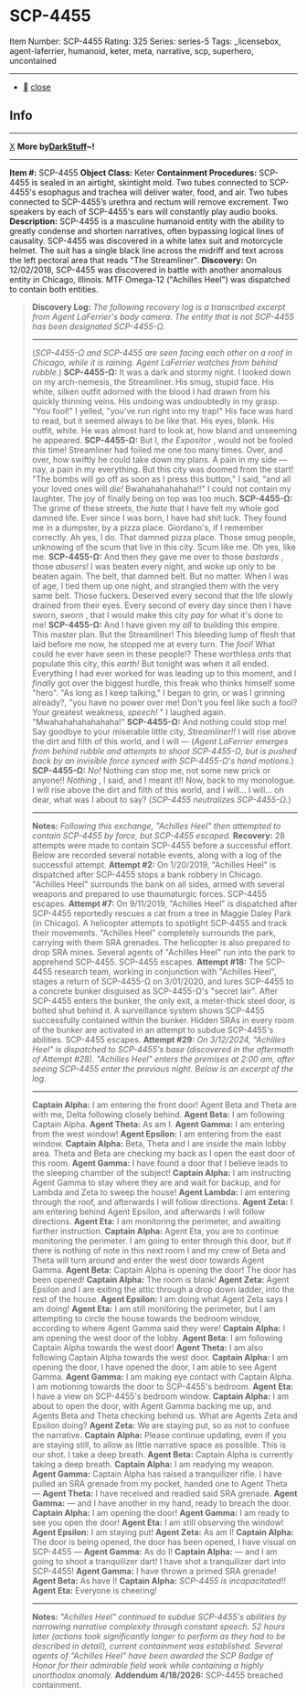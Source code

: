 # SCP-4455
Item Number: SCP-4455
Rating: 325
Series: series-5
Tags: _licensebox, agent-laferrier, humanoid, keter, meta, narrative, scp, superhero, uncontained

---

  * [](javascript:;)
[close](javascript:;)
## Info
* * *
[X](javascript:;)
**More by[DarkStuff](/dr-k-stuff-s-personnel-file)~!**
* * *

**Item #:** SCP-4455
**Object Class:** Keter
**Containment Procedures:** SCP-4455 is sealed in an airtight, skintight mold. Two tubes connected to SCP-4455's esophagus and trachea will deliver water, food, and air. Two tubes connected to SCP-4455’s urethra and rectum will remove excrement. Two speakers by each of SCP-4455's ears will constantly play audio books.
**Description:** SCP-4455 is a masculine humanoid entity with the ability to greatly condense and shorten narratives, often bypassing logical lines of causality. SCP-4455 was discovered in a white latex suit and motorcycle helmet. The suit has a single black line across the midriff and text across the left pectoral area that reads "The Streamliner".
**Discovery:** On 12/02/2018, SCP-4455 was discovered in battle with another anomalous entity in Chicago, Illinois. MTF Omega-12 ("Achilles Heel") was dispatched to contain both entities.
> **Discovery Log:** _The following recovery log is a transcribed excerpt from Agent LaFerrier's body camera. The entity that is not SCP-4455 has been designated SCP-4455-Ω._
> * * *
> (_SCP-4455-Ω and SCP-4455 are seen facing each other on a roof in Chicago, while it is raining. Agent LaFerrier watches from behind rubble._)
> **SCP-4455-Ω:** It was a dark and stormy night. I looked down on my arch-nemesis, the Streamliner. His smug, stupid face. His white, silken outfit adorned with the blood I had drawn from his quickly thinning veins. His undoing was undoubtedly in my grasp. "You fool!" I yelled, "you've run right into my trap!" His face was hard to read, but it seemed always to be like that. His eyes, blank. His outfit, white. He was almost hard to look at, how bland and unseeming he appeared.
> **SCP-4455-Ω:** But I, _the Expositor_ , would not be fooled _this_ time! Streamliner had foiled me one too many times. Over, and over, how swiftly he could take down my plans. A pain in my side — nay, a pain in my everything. But this city was doomed from the start! "The bombs will go off as soon as I press this button," I said, "and all your loved ones will _die!_ Bwahahahahahaha!!" I could not contain my laughter. The joy of finally being on top was too much.
> **SCP-4455-Ω:** The grime of these streets, the _hate_ that I have felt my whole god damned life. Ever since I was born, I have had shit luck. They found me in a dumpster, by a pizza place. Giordano's, if I remember correctly. Ah yes, I do. That damned pizza place. Those smug people, unknowing of the scum that live in this city. Scum like me. Oh yes, like me.
> **SCP-4455-Ω:** And then they gave me over to those _bastards_ , those _abusers!_ I was beaten every night, and woke up only to be beaten again. The belt, that damned belt. But no matter. When I was of age, I tied them up one night, and strangled them with the very same belt. Those fuckers. Deserved every second that the life slowly drained from their eyes. Every second of every day since then I have sworn, _sworn_ , that I would make this city _pay_ for what it's done to me!
> **SCP-4455-Ω:** And I have given my _all_ to building this empire. This master plan. But the Streamliner! This bleeding lump of flesh that laid before me now, he stopped me at every turn. The _fool!_ What could he ever have seen in these people!? These worthless _ants_ that populate this city, this _earth!_ But tonight was when it all ended. Everything I had ever worked for was leading up to this moment, and I _finally_ got over the biggest hurdle, this freak who thinks himself some "hero". "As long as I keep talking," I began to grin, or was I grinning already?, "you have no power over me! Don't you feel like such a fool? Your greatest weakness, _speech!_ " I laughed again. "Mwahahahahahahaha!"
> **SCP-4455-Ω:** And nothing could stop me! Say goodbye to your miserable little city, _Streamliner!!_ I will rise above the dirt and filth of this world, and I will —
> (_Agent LaFerrier emerges from behind rubble and attempts to shoot SCP-4455-Ω, but is pushed back by an invisible force synced with SCP-4455-Ω's hand motions._)
> **SCP-4455-Ω:** _No!_ Nothing can stop me, not some new prick or anyone!! _Nothing_ , I said, and I meant it!! Now, back to my monologue. I will rise above the dirt and filth of this world, and I will… I will… oh dear, what was I about to say?
> (_SCP-4455 neutralizes SCP-4455-Ω._)
> * * *
> **Notes:** _Following this exchange, "Achilles Heel" then attempted to contain SCP-4455 by force, but SCP-4455 escaped._
**Recovery:** 28 attempts were made to contain SCP-4455 before a successful effort. Below are recorded several notable events, along with a log of the successful attempt.
> **Attempt #2:** On 1/20/2019, "Achilles Heel" is dispatched after SCP-4455 stops a bank robbery in Chicago. "Achilles Heel" surrounds the bank on all sides, armed with several weapons and prepared to use thaumaturgic forces.
> SCP-4455 escapes.
> **Attempt #7:** On 9/11/2019, "Achilles Heel" is dispatched after SCP-4455 reportedly rescues a cat from a tree in Maggie Daley Park (in Chicago). A helicopter attempts to spotlight SCP-4455 and track their movements. "Achilles Heel" completely surrounds the park, carrying with them SRA grenades. The helicopter is also prepared to drop SRA mines. Several agents of "Achilles Heel" run into the park to apprehend SCP-4455.
> SCP-4455 escapes.
> **Attempt #18:** The SCP-4455 research team, working in conjunction with "Achilles Heel", stages a return of SCP-4455-Ω on 3/01/2020, and lures SCP-4455 to a concrete bunker disguised as SCP-4455-Ω's "secret lair". After SCP-4455 enters the bunker, the only exit, a meter-thick steel door, is bolted shut behind it. A surveillance system shows SCP-4455 successfully contained within the bunker. Hidden SRAs in every room of the bunker are activated in an attempt to subdue SCP-4455's abilities.
> SCP-4455 escapes.
> **Attempt #29:** _On 3/12/2024, "Achilles Heel" is dispatched to SCP-4455's base (discovered in the aftermath of Attempt #28). "Achilles Heel" enters the premises at 2:00 am, after seeing SCP-4455 enter the previous night. Below is an excerpt of the log._
> * * *
> **Captain Alpha:** I am entering the front door! Agent Beta and Theta are with me, Delta following closely behind.
> **Agent Beta:** I am following Captain Alpha.
> **Agent Theta:** As am I.
> **Agent Gamma:** I am entering from the west window!
> **Agent Epsilon:** I am entering from the east window.
> **Captain Alpha:** Beta, Theta and I are inside the main lobby area. Theta and Beta are checking my back as I open the east door of this room.
> **Agent Gamma:** I have found a door that I believe leads to the sleeping chamber of the subject!
> **Captain Alpha:** I am instructing Agent Gamma to stay where they are and wait for backup, and for Lambda and Zeta to sweep the house!
> **Agent Lambda:** I am entering through the roof, and afterwards I will follow directions.
> **Agent Zeta:** I am entering behind Agent Epsilon, and afterwards I will follow directions.
> **Agent Eta:** I am monitoring the perimeter, and awaiting further instruction.
> **Captain Alpha:** Agent Eta, you are to continue monitoring the perimeter. I am going to enter through this door, but if there is nothing of note in this next room I and my crew of Beta and Theta will turn around and enter the west door towards Agent Gamma.
> **Agent Beta:** Captain Alpha is opening the door! The door has been opened!
> **Captain Alpha:** The room is blank!
> **Agent Zeta:** Agent Epsilon and I are exiting the attic through a drop down ladder, into the rest of the house.
> **Agent Epsilon:** I am doing what Agent Zeta says I am doing!
> **Agent Eta:** I am still monitoring the perimeter, but I am attempting to circle the house towards the bedroom window, according to where Agent Gamma said they were!
> **Captain Alpha:** I am opening the west door of the lobby.
> **Agent Beta:** I am following Captain Alpha towards the west door!
> **Agent Theta:** I am also following Captain Alpha towards the west door.
> **Captain Alpha:** I am opening the door, I have opened the door, I am able to see Agent Gamma.
> **Agent Gamma:** I am making eye contact with Captain Alpha. I am motioning towards the door to SCP-4455's bedroom.
> **Agent Eta:** I have a view on SCP-4455's bedroom window.
> **Captain Alpha:** I am about to open the door, with Agent Gamma backing me up, and Agents Beta and Theta checking behind us. What are Agents Zeta and Epsilon doing?
> **Agent Zeta:** We are staying put, so as not to confuse the narrative.
> **Captain Alpha:** Please continue updating, even if you are staying still, to allow as little narrative space as possible. This is our shot. I take a deep breath.
> **Agent Beta:** Captain Alpha is currently taking a deep breath.
> **Captain Alpha:** I am readying my weapon.
> **Agent Gamma:** Captain Alpha has raised a tranquilizer rifle. I have pulled an SRA grenade from my pocket, handed one to Agent Theta —
> **Agent Theta:** I have received and readied said SRA grenade.
> **Agent Gamma:** — and I have another in my hand, ready to breach the door.
> **Captain Alpha:** I am opening the door!
> **Agent Gamma:** I am ready to see you open the door!
> **Agent Eta:** I am still observing the window!
> **Agent Epsilon:** I am staying put!
> **Agent Zeta:** As am I!
> **Captain Alpha:** The door is being opened, the door has been opened, I have visual on SCP-4455 —
> **Agent Gamma:** As do I!
> **Captain Alpha:** — and I am going to shoot a tranquilizer dart! I have shot a tranquilizer dart into SCP-4455!
> **Agent Gamma:** I have thrown a primed SRA grenade!
> **Agent Beta:** As have I!
> **Captain Alpha:** _SCP-4455 is incapacitated!!_
> **Agent Eta:** Everyone is cheering!
> * * *
> **Notes:** _"Achilles Heel" continued to subdue SCP-4455's abilities by narrowing narrative complexity through constant speech. 52 hours later (actions took significantly longer to perform as they had to be described in detail), current containment was established. Several agents of "Achilles Heel" have been awarded the SCP Badge of Honor for their admirable field work while containing a highly unorthodox anomaly._
**Addendum 4/18/2026:** SCP-4455 breached containment.  
  